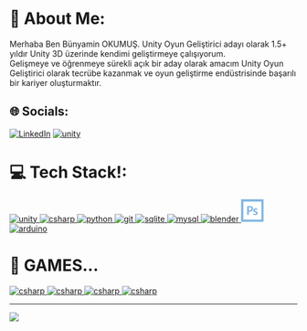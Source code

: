 # 💫 About Me:
Merhaba Ben Bünyamin OKUMUŞ. Unity Oyun Geliştirici adayı olarak 1.5+ yıldır Unity 3D üzerinde kendimi geliştirmeye çalışıyorum. <br>Gelişmeye ve öğrenmeye sürekli açık bir aday olarak amacım Unity Oyun Geliştirici olarak tecrübe kazanmak ve oyun geliştirme endüstrisinde başarılı bir kariyer oluşturmaktır.<br>


## 🌐 Socials:

[![LinkedIn](https://img.shields.io/badge/LinkedIn-%230077B5.svg?logo=linkedin&logoColor=white)](https://linkedin.com/in/bunyaminokumus/)
<a href="https://play.unity.com/u/okumus28/" target="_blank" title="Unity Play" rel="noreferrer"> <img src="https://play.unity.com/public/images/logos/unity-play-logo.min.svg" alt="unity" width="100" /> </a> 

# 💻 Tech Stack!:

<p align="left">
  <a href="https://unity.com/" target="_blank" rel="noreferrer"> <img src="https://www.vectorlogo.zone/logos/unity3d/unity3d-icon.svg" alt="unity" width="40"               height="40"/> </a> 
  <a href="https://www.w3schools.com/cs/" target="_blank" rel="noreferrer"> <img src="https://raw.githubusercontent.com/devicons/devicon/master/icons/csharp/csharp-        original.svg" alt="csharp" width="40" height="40"/> </a>
  <a href="https://www.python.org" target="_blank" rel="noreferrer"> <img src="https://raw.githubusercontent.com/devicons/devicon/master/icons/python/python-                original.svg" alt="python" width="40" height="40"/> </a>
  <a href="https://git-scm.com/" target="_blank" rel="noreferrer"> <img src="https://www.vectorlogo.zone/logos/git-scm/git-scm-icon.svg" alt="git" width="40"                height="40"/> </a> 
  <a href="https://www.sqlite.org/" target="_blank" rel="noreferrer"> <img src="https://www.vectorlogo.zone/logos/sqlite/sqlite-icon.svg" alt="sqlite" width="40"            height="40"/> </a> 
  <a href="https://www.mysql.com/" target="_blank" rel="noreferrer"> <img src="https://raw.githubusercontent.com/devicons/devicon/master/icons/mysql/mysql-original-        wordmark.svg" alt="mysql" width="40" height="40"/> </a> 
  <a href="https://www.blender.org/" target="_blank" rel="noreferrer"> <img src="https://download.blender.org/branding/community/blender_community_badge_white.svg"          alt="blender" width="40" height="40"/> </a> 
  <a href="https://www.photoshop.com/en" target="_blank" rel="noreferrer"> <img                                                                                              src="https://raw.githubusercontent.com/devicons/devicon/master/icons/photoshop/photoshop-line.svg" alt="photoshop" width="40" height="40"/> </a> 
  <a href="https://www.arduino.cc/" target="_blank" rel="noreferrer"> <img src="https://cdn.worldvectorlogo.com/logos/arduino-1.svg" alt="arduino" width="40"                height="40"/> </a>
</p>




# 🚀 GAMES...

<p align="left">
  <a href="https://play.google.com/store/apps/details?id=com.BamBam.DiceCrush" target="_blank" rel="noreferrer" title= "Dice Crush"> <img                                    src="https://play-lh.googleusercontent.com/Z1hxJwMDIcpNyai3_1nC0PTnwrPqPp6DJDX5oF_MAEWgbazbmaKZ9SHxAWjmNzM4oVGN=w240-h480-rw" alt="csharp" width="60"                    height="60"/> </a>
  <a href="https://play.google.com/store/apps/details?id=com.BamBamGames.MatchDefense" target="_blank" rel="noopener noreferrer" title="Match & Defense"> 
    <img src="https://play-lh.googleusercontent.com/R0J6czvtO_HLDg5OWo5IRg4GlVx905X8PLcjA4sn2tZA8L36FiH_JLU00CTqLNYmo7k=w240-h480-rw" alt="csharp" width="60"               height="60"/> 
  </a>
  <a href="https://play.google.com/store/apps/details?id=com.BamBam.DefenderFantazia" target="_blank" rel="noreferrer" title= "Defender Fantazia"> <img                      src="https://play-lh.googleusercontent.com/6Rgll6yd4Puys0OsDnCnb6oSxrmnBEC-24sqReRF1QhLK1SOozBMtcfnBfGg7qLyjUxc=w240-h480-rw" alt="csharp" width="60"                    height="60"/> </a>
  <a href="https://play.google.com/store/apps/details?id=com.BamBam.MergedDices" target="_blank" rel="noreferrer" title= "Merged Dices"> <img                                src="https://play-lh.googleusercontent.com/c4aJ6WAI5zmDwHOKgNpTt7Th8gzyLnSGuc_wzkos78hx2fwTHqM1XgG-Q6zw8bI1UeL1=w240-h480-rw" alt="csharp" width="60"                    height="60"/> </a>
  
</p>



---
[![](https://visitcount.itsvg.in/api?id=Okumus28&icon=0&color=0)](https://visitcount.itsvg.in)


